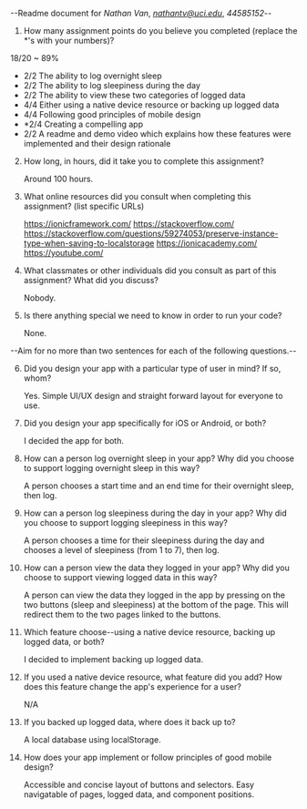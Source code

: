 --Readme document for *Nathan Van*, *nathantv@uci.edu*, *44585152*--

1. How many assignment points do you believe you completed (replace the *'s with your numbers)?

18/20 ~ 89% 
- 2/2 The ability to log overnight sleep
- 2/2 The ability to log sleepiness during the day
- 2/2 The ability to view these two categories of logged data
- 4/4 Either using a native device resource or backing up logged data
- 4/4 Following good principles of mobile design
- *2/4 Creating a compelling app
- 2/2 A readme and demo video which explains how these features were implemented and their design rationale

2. How long, in hours, did it take you to complete this assignment?

    Around 100 hours.

3. What online resources did you consult when completing this assignment? (list specific URLs)

    https://ionicframework.com/
    https://stackoverflow.com/
        https://stackoverflow.com/questions/59274053/preserve-instance-type-when-saving-to-localstorage
    https://ionicacademy.com/
    https://youtube.com/

4. What classmates or other individuals did you consult as part of this assignment? What did you discuss?

    Nobody.

5. Is there anything special we need to know in order to run your code?

    None.

--Aim for no more than two sentences for each of the following questions.--


6. Did you design your app with a particular type of user in mind? If so, whom?

    Yes. Simple UI/UX design and straight forward layout for everyone to use. 

7. Did you design your app specifically for iOS or Android, or both?

    I decided the app for both. 

8. How can a person log overnight sleep in your app? Why did you choose to support logging overnight sleep in this way?

    A person chooses a start time and an end time for their overnight sleep, then log. 

9. How can a person log sleepiness during the day in your app? Why did you choose to support logging sleepiness in this way?

    A person chooses a time for their sleepiness during the day and chooses a level of sleepiness (from 1 to 7), then log.

10. How can a person view the data they logged in your app? Why did you choose to support viewing logged data in this way?

    A person can view the data they logged in the app by pressing on the two buttons (sleep and sleepiness) at the bottom of the page. This will redirect them to the two pages linked to the buttons. 

11. Which feature choose--using a native device resource, backing up logged data, or both?

    I decided to implement backing up logged data. 

12. If you used a native device resource, what feature did you add? How does this feature change the app's experience for a user?

    N/A

13. If you backed up logged data, where does it back up to?

    A local database using localStorage.

14. How does your app implement or follow principles of good mobile design?

    Accessible and concise layout of buttons and selectors. Easy navigatable of pages, logged data, and component positions. 